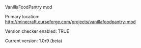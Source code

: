 VanillaFoodPantry mod

Primary location: http://minecraft.curseforge.com/projects/vanillafoodpantry-mod

Version checker enabled: TRUE

Current version: 1.0r9 (beta)
